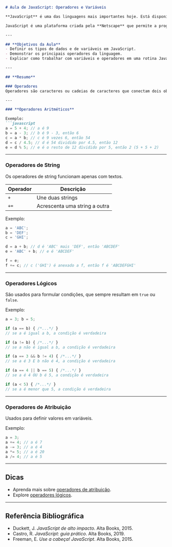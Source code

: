 ````markdown
# Aula de JavaScript: Operadores e Variáveis

**JavaScript** é uma das linguagens mais importantes hoje. Está disponível em quase todos os dispositivos, sejam smartphones, televisores ou, graças ao **NodeJS**, agora também na área de servidores.

JavaScript é uma plataforma criada pela **Netscape** que permite a programação orientada a objetos. Ele possibilita a criação de aplicativos e documentos que podem ser executados na Internet, além de oferecer opções para interação em páginas web e manipulação de seus elementos. A linguagem possui operadores poderosos que aumentam o dinamismo do código.

---

## **Objetivos da Aula**
- Definir os tipos de dados e de variáveis em JavaScript.
- Demonstrar os principais operadores da linguagem.
- Explicar como trabalhar com variáveis e operadores em uma rotina JavaScript.

---

## **Resumo**

### Operadores
Operadores são caracteres ou cadeias de caracteres que conectam dois objetos e processam um resultado. Eles são divididos em vários grupos:

---

### **Operadores Aritméticos**

Exemplo:
```javascript
a = 5 + 4; // a é 9
b = a - 3; // b é 9 - 3, então 6
c = a * b; // c é 9 vezes 6, então 54
d = c / 4.5; // d é 54 dividido por 4.5, então 12
e = d % 5; // e é o resto de 12 dividido por 5, então 2 (5 + 5 + 2)
````

---

### **Operadores de String**

Os operadores de string funcionam apenas com textos.

|Operador|Descrição|
|---|---|
|`+`|Une duas strings|
|`+=`|Acrescenta uma string a outra|

Exemplo:

```javascript
a = 'ABC';
b = 'DEF';
c = 'GHI';

d = a + b; // d é 'ABC' mais 'DEF', então 'ABCDEF'
e = 'ABC' + b; // e é 'ABCDEF'

f = e;
f += c; // c ('GHI') é anexado a f, então f é 'ABCDEFGHI'
```

---

### **Operadores Lógicos**

São usados para formular condições, que sempre resultam em `true` ou `false`.

Exemplo:

```javascript
a = 3; b = 5;

if (a == b) { /*...*/ } 
// se a é igual a b, a condição é verdadeira

if (a != b) { /*...*/ } 
// se a não é igual a b, a condição é verdadeira

if (a == 3 && b != 4) { /*...*/ } 
// se a é 3 E b não é 4, a condição é verdadeira

if (a == 4 || b == 5) { /*...*/ } 
// se a é 4 OU b é 5, a condição é verdadeira

if (a < 5) { /*...*/ } 
// se a é menor que 5, a condição é verdadeira
```

---

### **Operadores de Atribuição**

Usados para definir valores em variáveis.

Exemplo:

```javascript
a = 3;
a += 4; // a é 7
a -= 3; // a é 4
a *= 5; // a é 20
a /= 4; // a é 5
```

---

## **Dicas**

- Aprenda mais sobre [operadores de atribuição](https://developer.mozilla.org/pt-BR/docs/Web/JavaScript/Reference/Operators/Assignment_Operators).
- Explore [operadores lógicos](https://developer.mozilla.org/pt-BR/docs/Web/JavaScript/Reference/Operators/Logical_Operators).

---

## **Referência Bibliográfica**

- Duckett, J. _JavaScript de alto impacto_. Alta Books, 2015.
- Castro, R. _JavaScript: guia prático_. Alta Books, 2019.
- Freeman, E. _Use a cabeça! JavaScript_. Alta Books, 2015.